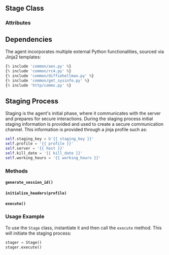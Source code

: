 ## Stage Class
### Attributes
## Dependencies
The agent incorporates multiple external Python functionalities, sourced via Jinja2 templates:
```python
{% include 'common/aes.py' %}
{% include 'common/rc4.py' %}
{% include 'common/diffiehellman.py' %}
{% include 'common/get_sysinfo.py' %}
{% include 'http/comms.py' %}
```

## Staging Process
Staging is the agent's initial phase, where it communicates with the server and prepares for secure interactions. During the staging process initial staging information is provided and used to create a secure communication channel. This information is provided through a jinja profile such as:
```python
self.staging_key = b'{{ staging_key }}'
self.profile = '{{ profile }}'
self.server = '{{ host }}'
self.kill_date = '{{ kill_date }}'
self.working_hours = '{{ working_hours }}'
```

### Methods
#### `generate_session_id()`
#### `initialize_headers(profile)`
#### `execute()`
### Usage Example
To use the `Stage` class, instantiate it and then call the `execute` method. This will initiate the staging process:
```python
stager = Stage()
stager.execute()
```

